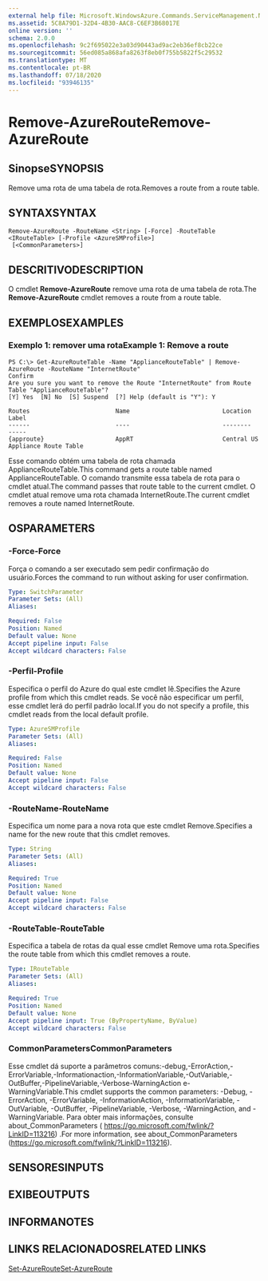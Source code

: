 ```yaml
---
external help file: Microsoft.WindowsAzure.Commands.ServiceManagement.Network.dll-Help.xml
ms.assetid: 5C8A79D1-32D4-4B30-AAC8-C6EF3B68017E
online version: ''
schema: 2.0.0
ms.openlocfilehash: 9c2f695022e3a03d90443ad9ac2eb36ef8cb22ce
ms.sourcegitcommit: 56ed085a868afa8263f8eb0f755b5822f5c29532
ms.translationtype: MT
ms.contentlocale: pt-BR
ms.lasthandoff: 07/18/2020
ms.locfileid: "93946135"
---
```

# <span data-ttu-id="13a8c-101">Remove-AzureRoute</span><span class="sxs-lookup"><span data-stu-id="13a8c-101">Remove-AzureRoute</span></span>

## <span data-ttu-id="13a8c-102">Sinopse</span><span class="sxs-lookup"><span data-stu-id="13a8c-102">SYNOPSIS</span></span>
<span data-ttu-id="13a8c-103">Remove uma rota de uma tabela de rota.</span><span class="sxs-lookup"><span data-stu-id="13a8c-103">Removes a route from a route table.</span></span>

## <span data-ttu-id="13a8c-104">SYNTAX</span><span class="sxs-lookup"><span data-stu-id="13a8c-104">SYNTAX</span></span>

```
Remove-AzureRoute -RouteName <String> [-Force] -RouteTable <IRouteTable> [-Profile <AzureSMProfile>]
 [<CommonParameters>]
```

## <span data-ttu-id="13a8c-105">DESCRITIVO</span><span class="sxs-lookup"><span data-stu-id="13a8c-105">DESCRIPTION</span></span>
<span data-ttu-id="13a8c-106">O cmdlet **Remove-AzureRoute** remove uma rota de uma tabela de rota.</span><span class="sxs-lookup"><span data-stu-id="13a8c-106">The **Remove-AzureRoute** cmdlet removes a route from a route table.</span></span>

## <span data-ttu-id="13a8c-107">EXEMPLOS</span><span class="sxs-lookup"><span data-stu-id="13a8c-107">EXAMPLES</span></span>

### <span data-ttu-id="13a8c-108">Exemplo 1: remover uma rota</span><span class="sxs-lookup"><span data-stu-id="13a8c-108">Example 1: Remove a route</span></span>
```
PS C:\> Get-AzureRouteTable -Name "ApplianceRouteTable" | Remove-AzureRoute -RouteName "InternetRoute"
Confirm
Are you sure you want to remove the Route "InternetRoute" from Route Table "ApplianceRouteTable"?
[Y] Yes  [N] No  [S] Suspend  [?] Help (default is "Y"): Y

Routes                        Name                          Location                      Label
------                        ----                          --------                      -----
{approute}                    AppRT                         Central US                    Appliance Route Table
```

<span data-ttu-id="13a8c-109">Esse comando obtém uma tabela de rota chamada ApplianceRouteTable.</span><span class="sxs-lookup"><span data-stu-id="13a8c-109">This command gets a route table named ApplianceRouteTable.</span></span>
<span data-ttu-id="13a8c-110">O comando transmite essa tabela de rota para o cmdlet atual.</span><span class="sxs-lookup"><span data-stu-id="13a8c-110">The command passes that route table to the current cmdlet.</span></span>
<span data-ttu-id="13a8c-111">O cmdlet atual remove uma rota chamada InternetRoute.</span><span class="sxs-lookup"><span data-stu-id="13a8c-111">The current cmdlet removes a route named InternetRoute.</span></span>

## <span data-ttu-id="13a8c-112">OS</span><span class="sxs-lookup"><span data-stu-id="13a8c-112">PARAMETERS</span></span>

### <span data-ttu-id="13a8c-113">-Force</span><span class="sxs-lookup"><span data-stu-id="13a8c-113">-Force</span></span>
<span data-ttu-id="13a8c-114">Força o comando a ser executado sem pedir confirmação do usuário.</span><span class="sxs-lookup"><span data-stu-id="13a8c-114">Forces the command to run without asking for user confirmation.</span></span>

```yaml
Type: SwitchParameter
Parameter Sets: (All)
Aliases: 

Required: False
Position: Named
Default value: None
Accept pipeline input: False
Accept wildcard characters: False
```

### <span data-ttu-id="13a8c-115">-Perfil</span><span class="sxs-lookup"><span data-stu-id="13a8c-115">-Profile</span></span>
<span data-ttu-id="13a8c-116">Especifica o perfil do Azure do qual este cmdlet lê.</span><span class="sxs-lookup"><span data-stu-id="13a8c-116">Specifies the Azure profile from which this cmdlet reads.</span></span> <span data-ttu-id="13a8c-117">Se você não especificar um perfil, esse cmdlet lerá do perfil padrão local.</span><span class="sxs-lookup"><span data-stu-id="13a8c-117">If you do not specify a profile, this cmdlet reads from the local default profile.</span></span>

```yaml
Type: AzureSMProfile
Parameter Sets: (All)
Aliases: 

Required: False
Position: Named
Default value: None
Accept pipeline input: False
Accept wildcard characters: False
```

### <span data-ttu-id="13a8c-118">-RouteName</span><span class="sxs-lookup"><span data-stu-id="13a8c-118">-RouteName</span></span>
<span data-ttu-id="13a8c-119">Especifica um nome para a nova rota que este cmdlet Remove.</span><span class="sxs-lookup"><span data-stu-id="13a8c-119">Specifies a name for the new route that this cmdlet removes.</span></span>

```yaml
Type: String
Parameter Sets: (All)
Aliases: 

Required: True
Position: Named
Default value: None
Accept pipeline input: False
Accept wildcard characters: False
```

### <span data-ttu-id="13a8c-120">-RouteTable</span><span class="sxs-lookup"><span data-stu-id="13a8c-120">-RouteTable</span></span>
<span data-ttu-id="13a8c-121">Especifica a tabela de rotas da qual esse cmdlet Remove uma rota.</span><span class="sxs-lookup"><span data-stu-id="13a8c-121">Specifies the route table from which this cmdlet removes a route.</span></span>

```yaml
Type: IRouteTable
Parameter Sets: (All)
Aliases: 

Required: True
Position: Named
Default value: None
Accept pipeline input: True (ByPropertyName, ByValue)
Accept wildcard characters: False
```

### <span data-ttu-id="13a8c-122">CommonParameters</span><span class="sxs-lookup"><span data-stu-id="13a8c-122">CommonParameters</span></span>
<span data-ttu-id="13a8c-123">Esse cmdlet dá suporte a parâmetros comuns:-debug,-ErrorAction,-ErrorVariable,-Informationaction,-InformationVariable,-OutVariable,-OutBuffer,-PipelineVariable,-Verbose-WarningAction e-WarningVariable.</span><span class="sxs-lookup"><span data-stu-id="13a8c-123">This cmdlet supports the common parameters: -Debug, -ErrorAction, -ErrorVariable, -InformationAction, -InformationVariable, -OutVariable, -OutBuffer, -PipelineVariable, -Verbose, -WarningAction, and -WarningVariable.</span></span> <span data-ttu-id="13a8c-124">Para obter mais informações, consulte about_CommonParameters ( https://go.microsoft.com/fwlink/?LinkID=113216) .</span><span class="sxs-lookup"><span data-stu-id="13a8c-124">For more information, see about_CommonParameters (https://go.microsoft.com/fwlink/?LinkID=113216).</span></span>

## <span data-ttu-id="13a8c-125">SENSORES</span><span class="sxs-lookup"><span data-stu-id="13a8c-125">INPUTS</span></span>

## <span data-ttu-id="13a8c-126">EXIBE</span><span class="sxs-lookup"><span data-stu-id="13a8c-126">OUTPUTS</span></span>

## <span data-ttu-id="13a8c-127">INFORMA</span><span class="sxs-lookup"><span data-stu-id="13a8c-127">NOTES</span></span>

## <span data-ttu-id="13a8c-128">LINKS RELACIONADOS</span><span class="sxs-lookup"><span data-stu-id="13a8c-128">RELATED LINKS</span></span>

[<span data-ttu-id="13a8c-129">Set-AzureRoute</span><span class="sxs-lookup"><span data-stu-id="13a8c-129">Set-AzureRoute</span></span>](./Set-AzureRoute.md)


